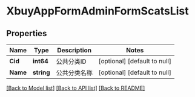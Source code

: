 # XbuyAppFormAdminFormScatsList

## Properties
Name | Type | Description | Notes
------------ | ------------- | ------------- | -------------
**Cid** | **int64** | 公共分类ID | [optional] [default to null]
**Name** | **string** | 公共分类名称 | [optional] [default to null]

[[Back to Model list]](../README.md#documentation-for-models) [[Back to API list]](../README.md#documentation-for-api-endpoints) [[Back to README]](../README.md)

